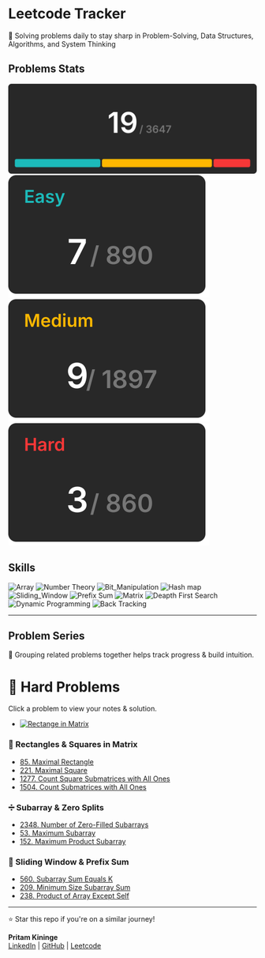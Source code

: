 # Leetcode Tracker
  
🚀 Solving problems daily to stay sharp in Problem-Solving, Data Structures, Algorithms, and System Thinking

## Problems Stats

[![all problmes](./assets/totalCard.svg)](./README.md)  
[![easy problmes](./assets/easyCard.svg)](./easy.md)[![medium problmes](./assets/mediumCard.svg)](medium.md)[![hard problmes](./assets/hardCard.svg)](hard.md)


## Skills 

![Array](https://img.shields.io/badge/Array-gray)
![Number Theory](https://img.shields.io/badge/Number_Theory-gray)
![Bit_Manipulation](https://img.shields.io/badge/Bit_Manipulation-gray)
![Hash map](https://img.shields.io/badge/Hash_Map-gray)
![Sliding_Window](https://img.shields.io/badge/Sliding_Window-gray)
![Prefix Sum](https://img.shields.io/badge/Prefix_Sum-gray)
![Matrix](https://img.shields.io/badge/Matrix-gray)
![Deapth First Search](https://img.shields.io/badge/Depth_First_Search-gray)
![Dynamic Programming](https://img.shields.io/badge/Dynamic_Programming-gray)
![Back Tracking](https://img.shields.io/badge/Back_Tracking-gray)

---

## Problem Series  

📌 Grouping related problems together helps track progress & build intuition.  

# 🔴 Hard Problems

Click a problem to view your notes & solution.

- [![Rectange in Matrix](https://img.shields.io/badge/Series-Rectange_in_Matrix-red)](/series/rectangles-in-matrix.md)
### 🔲 Rectangles & Squares in Matrix  
- [85. Maximal Rectangle](./medium/85-maximal-rectangle.md)  
- [221. Maximal Square](./medium/221-maximal-square.md)  
- [1277. Count Square Submatrices with All Ones](./medium/1277-count-square-submatrices-with-all-ones.md)  
- [1504. Count Submatrices with All Ones](./medium/1504-count-submatrices-with-all-ones.md)  

### ➗ Subarray & Zero Splits  
- [2348. Number of Zero-Filled Subarrays](./medium/2348-number-of-zero-filled-subarrays.md)  
- [53. Maximum Subarray](./easy/53-maximum-subarray.md)  
- [152. Maximum Product Subarray](./medium/152-maximum-product-subarray.md)  

### 🧩 Sliding Window & Prefix Sum  
- [560. Subarray Sum Equals K](./medium/560-subarray-sum-equals-k.md)  
- [209. Minimum Size Subarray Sum](./medium/209-minimum-size-subarray-sum.md)  
- [238. Product of Array Except Self](./medium/238-product-of-array-except-self.md)  

---


⭐ Star this repo if you're on a similar journey!

**Pritam Kininge**    
[LinkedIn](https://linkedin.com/in/pritam-kininge)  |  [GitHub](https://github.com/kininge)  |  [Leetcode](https://leetcode.com/u/kininge007/)
</div>







